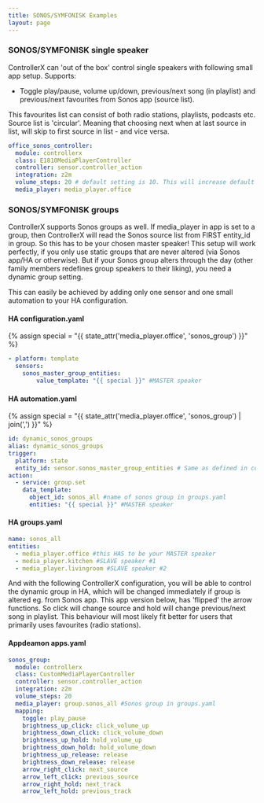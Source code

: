 ```yaml
---
title: SONOS/SYMFONISK Examples
layout: page
---
```


### SONOS/SYMFONISK single speaker

ControllerX can 'out of the box' control single speakers with following small app setup.
Supports:

- Toggle play/pause, volume up/down, previous/next song (in playlist) and previous/next favourites from Sonos app (source list).

This favourites list can consist of both radio stations, playlists, podcasts etc. Source list is 'circular'. Meaning that choosing next when at last source in list, will skip to first source in list - and vice versa.

```yaml
office_sonos_controller:
  module: controllerx
  class: E1810MediaPlayerController
  controller: sensor.controller_action
  integration: z2m
  volume_steps: 20 # default setting is 10. This will increase default steps to 20 from no volume to full volume
  media_player: media_player.office
```

### SONOS/SYMFONISK groups

ControllerX supports Sonos groups as well. If media_player in app is set to a group, then ControllerX will read the Sonos source list from FIRST entity_id in group. So this has to be your chosen master speaker! This setup will work perfectly, if you only use static groups that are never altered (via Sonos app/HA or otherwise). But if your Sonos group alters through the day (other family members redefines group speakers to their liking), you need a dynamic group setting.

This can easily be achieved by adding only one sensor and one small automation to your HA configuration.

#### HA configuration.yaml

{% assign special = "{{ state_attr('media_player.office', 'sonos_group') }}" %}

```yaml
- platform: template
  sensors:
    sonos_master_group_entities:
        value_template: "{{ special }}" #MASTER speaker
```

#### HA automation.yaml

{% assign special = "{{ state_attr('media_player.office', 'sonos_group') | join(',') }}" %}

```yaml
id: dynamic_sonos_groups
alias: dynamic_sonos_groups
trigger:
  platform: state
  entity_id: sensor.sonos_master_group_entities # Same as defined in configuration.yaml
action:
  - service: group.set
    data_template:
      object_id: sonos_all #name of sonos group in groups.yaml
      entities: "{{ special }}" #MASTER speaker
```

#### HA groups.yaml

```yaml
name: sonos_all
entities:
  - media_player.office #this HAS to be your MASTER speaker
  - media_player.kitchen #SLAVE speaker #1
  - media_player.livingroom #SLAVE speaker #2
```

And with the following ControllerX configuration, you will be able to control the dynamic group in HA, which will be changed immediately if group is altered eg. from Sonos app. This app version below, has 'flipped' the arrow functions. So click will change source and hold will change previous/next song in playlist. This behaviour will most likely fit better for users that primarily uses favourites (radio stations).

#### Appdeamon apps.yaml

```yaml
sonos_group:
  module: controllerx
  class: CustomMediaPlayerController
  controller: sensor.controller_action
  integration: z2m
  volume_steps: 20
  media_player: group.sonos_all #Sonos group in groups.yaml
  mapping:
    toggle: play_pause
    brightness_up_click: click_volume_up
    brightness_down_click: click_volume_down
    brightness_up_hold: hold_volume_up
    brightness_down_hold: hold_volume_down
    brightness_up_release: release
    brightness_down_release: release
    arrow_right_click: next_source
    arrow_left_click: previous_source
    arrow_right_hold: next_track
    arrow_left_hold: previous_track
```
